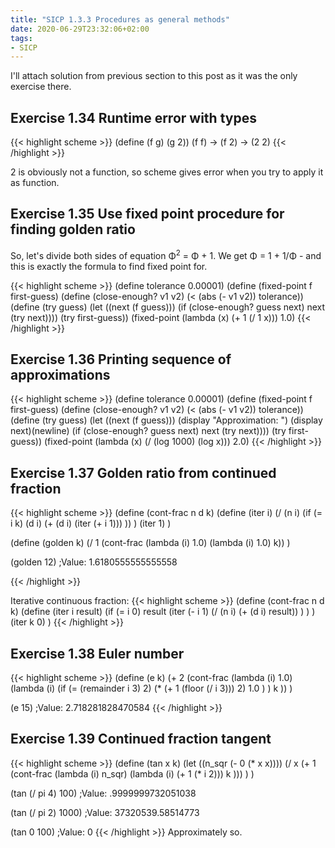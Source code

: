 ```yaml
---
title: "SICP 1.3.3 Procedures as general methods"
date: 2020-06-29T23:32:06+02:00
tags:
- SICP
---
```


I'll attach solution from previous section to this post as it was the only exercise there.

<!-- more -->

## Exercise 1.34 Runtime error with types

{{< highlight scheme >}}
(define (f g)
  (g 2))
(f f) -> (f 2) -> (2 2)
{{< /highlight >}}

2 is obviously not a function, so scheme gives error when you try to apply it as function.

## Exercise 1.35 Use fixed point procedure for finding golden ratio
So, let's divide both sides of equation Φ<sup>2</sup> = Φ + 1. We get Φ  = 1 + 1/Φ - and this is exactly the formula to find fixed point for.

{{< highlight scheme >}}
(define tolerance 0.00001)
(define (fixed-point f first-guess)
  (define (close-enough? v1 v2)
    (< (abs (- v1 v2)) tolerance))
  (define (try guess)
    (let ((next (f guess)))
      (if (close-enough? guess next)
          next
          (try next))))
  (try first-guess))
(fixed-point (lambda (x) (+ 1 (/ 1 x))) 1.0)
{{< /highlight >}}

## Exercise 1.36 Printing sequence of approximations

{{< highlight scheme >}}
(define tolerance 0.00001)
(define (fixed-point f first-guess)
  (define (close-enough? v1 v2)
    (< (abs (- v1 v2)) tolerance))
  (define (try guess)
    (let ((next (f guess)))
      (display "Approximation: ") (display next)(newline)
      (if (close-enough? guess next)
          next
          (try next))))
  (try first-guess))
(fixed-point (lambda (x) (/ (log 1000) (log x))) 2.0)
{{< /highlight >}}

## Exercise 1.37 Golden ratio from continued fraction

{{< highlight scheme >}}
(define (cont-frac n d k)
  (define (iter i) 
    (/ (n i) (if (= i k)
       (d i)
       (+ (d i) (iter (+ i 1)))
    ))
  )
  (iter 1)
)

(define (golden k)
    (/ 1 (cont-frac (lambda (i) 1.0)
           (lambda (i) 1.0)
           k))
)

(golden 12)
;Value: 1.6180555555555558

{{< /highlight >}}

Iterative continuous fraction: 
{{< highlight scheme >}}
(define (cont-frac n d k)
  (define (iter i result) 
    (if (= i 0)
      result
      (iter
        (- i 1)
        (/ (n i) (+ (d i) result))
      )
    )
  )
  (iter k 0)
)
{{< /highlight >}}


## Exercise 1.38 Euler number
{{< highlight scheme >}}
(define (e k)
  (+ 2 (cont-frac
         (lambda (i) 1.0)
         (lambda (i)
           (if (= (remainder i 3) 2)
             (* (+ 1 (floor (/ i 3))) 2)
             1.0
            )
         )
         k
  ))
)

(e 15)
;Value: 2.718281828470584
{{< /highlight >}}

## Exercise 1.39 Continued fraction tangent
{{< highlight scheme >}}
(define (tan x k)
  (let ((n_sqr (- 0 (* x x))))
      (/ x (+ 1 (cont-frac
        (lambda (i) n_sqr)
        (lambda (i) (+ 1 (* i 2)))
        k
      )))
  )
)

(tan (/ pi 4) 100)
;Value: .9999999732051038

(tan (/ pi 2) 1000)
;Value: 37320539.58514773

(tan 0 100)
;Value: 0
{{< /highlight >}}
Approximately so.
